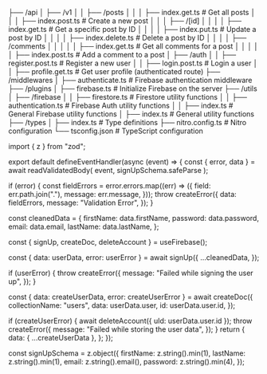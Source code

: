 ├── /api
│ ├── /v1
│ │ ├── /posts
│ │ │ ├── index.get.ts # Get all posts
│ │ │ ├── index.post.ts # Create a new post
│ │ │ ├── /[id]
│ │ │ │ ├── index.get.ts # Get a specific post by ID
│ │ │ │ ├── index.put.ts # Update a post by ID
│ │ │ │ ├── index.delete.ts # Delete a post by ID
│ │ │ │ ├── /comments
│ │ │ │ │ ├── index.get.ts # Get all comments for a post
│ │ │ │ │ ├── index.post.ts # Add a comment to a post
│ ├── /auth
│ │ ├── register.post.ts # Register a new user
│ │ ├── login.post.ts # Login a user
│ │ ├── profile.get.ts # Get user profile (authenticated route)
├── /middlewares
│ ├── authenticate.ts # Firebase authentication middleware
├── /plugins
│ ├── firebase.ts # Initialize Firebase on the server
├── /utils
│ ├── /firebase
│ │ ├── firestore.ts # Firestore utility functions
│ │ ├── authentication.ts # Firebase Auth utility functions
│ │ ├── index.ts # General Firebase utility functions
│ ├── index.ts # General utility functions
├── /types
│ ├── index.ts # Type definitions
├── nitro.config.ts # Nitro configuration
└── tsconfig.json # TypeScript configuration


import { z } from "zod";

export default defineEventHandler(async (event) => {
  const { error, data } = await readValidatedBody(
    event,
    signUpSchema.safeParse
  );

  if (error) {
    const fieldErrors = error.errors.map((err) => ({
      field: err.path.join("."),
      message: err.message,
    }));
    throw createError({
      data: fieldErrors,
      message: "Validation Error",
    });
  }

  const cleanedData = {
    firstName: data.firstName,
    password: data.password,
    email: data.email,
    lastName: data.lastName,
  };

  const { signUp, createDoc, deleteAccount } = useFirebase();

  const { data: userData, error: userError } = await signUp({
    ...cleanedData,
  });

  if (userError) {
    throw createError({
      message: "Failed while signing the user up",
    });
  }

  const { data: createUserData, error: createUserError } = await createDoc({
    collectionName: "users",
    data: userData.user,
    id: userData.user.id,
  });

  if (createUserError) {
    await deleteAccount({ uId: userData.user.id });
    throw createError({
      message: "Failed while storing the user data",
    });
  }
  return {
    data: { ...createUserData },
  };
});

const signUpSchema = z.object({
  firstName: z.string().min(1),
  lastName: z.string().min(1),
  email: z.string().email(),
  password: z.string().min(4),
});
